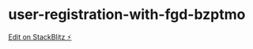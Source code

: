 # user-registration-with-fgd-bzptmo

[Edit on StackBlitz ⚡️](https://stackblitz.com/edit/user-registration-with-fgd-bzptmo)